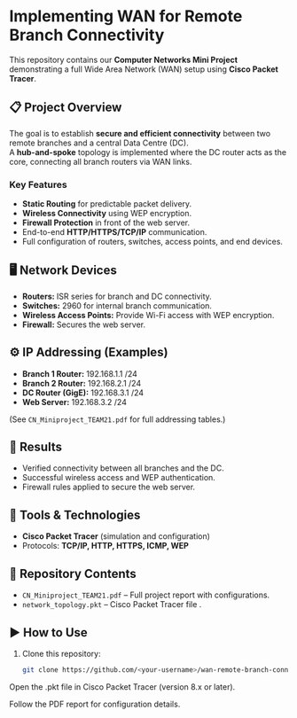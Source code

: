 # Implementing WAN for Remote Branch Connectivity

This repository contains our **Computer Networks Mini Project** demonstrating a full Wide Area Network (WAN) setup using **Cisco Packet Tracer**.

## 📋 Project Overview
The goal is to establish **secure and efficient connectivity** between two remote branches and a central Data Centre (DC).  
A **hub-and-spoke** topology is implemented where the DC router acts as the core, connecting all branch routers via WAN links.

### Key Features
- **Static Routing** for predictable packet delivery.
- **Wireless Connectivity** using WEP encryption.
- **Firewall Protection** in front of the web server.
- End-to-end **HTTP/HTTPS/TCP/IP** communication.
- Full configuration of routers, switches, access points, and end devices.

## 🖥️ Network Devices
- **Routers:** ISR series for branch and DC connectivity.
- **Switches:** 2960 for internal branch communication.
- **Wireless Access Points:** Provide Wi-Fi access with WEP encryption.
- **Firewall:** Secures the web server.

## ⚙️ IP Addressing (Examples)
- **Branch 1 Router:** 192.168.1.1 /24  
- **Branch 2 Router:** 192.168.2.1 /24  
- **DC Router (GigE):** 192.168.3.1 /24  
- **Web Server:** 192.168.3.2 /24

(See `CN_Miniproject_TEAM21.pdf` for full addressing tables.)

## 🚀 Results
- Verified connectivity between all branches and the DC.
- Successful wireless access and WEP authentication.
- Firewall rules applied to secure the web server.

## 🧰 Tools & Technologies
- **Cisco Packet Tracer** (simulation and configuration)
- Protocols: **TCP/IP, HTTP, HTTPS, ICMP, WEP**

## 📂 Repository Contents
- `CN_Miniproject_TEAM21.pdf` – Full project report with configurations.
- `network_topology.pkt` – Cisco Packet Tracer file .
  
## ▶️ How to Use
1. Clone this repository:
   ```bash
   git clone https://github.com/<your-username>/wan-remote-branch-connectivity.git
Open the .pkt file in Cisco Packet Tracer (version 8.x or later).

Follow the PDF report for configuration details.
